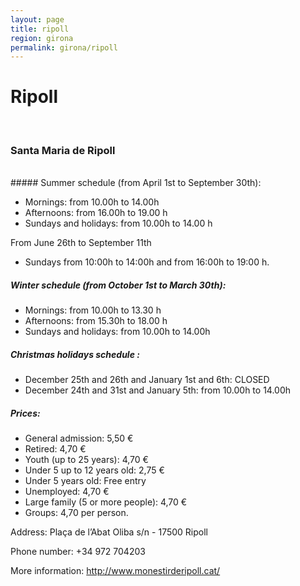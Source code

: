 ```yaml
---
layout: page
title: ripoll
region: girona
permalink: girona/ripoll
---
```


# Ripoll
<br>

### Santa Maria de Ripoll
<br>
##### Summer schedule (from April 1st to September 30th):

* Mornings: from 10.00h to 14.00h
* Afternoons: from 16.00h to 19.00 h
* Sundays and holidays: from 10.00h to 14.00 h

From June 26th to September 11th
* Sundays  from 10:00h to 14:00h and from 16:00h to 19:00 h.

##### Winter schedule (from October 1st to March 30th):

* Mornings: from 10.00h to 13.30 h
* Afternoons: from 15.30h to 18.00 h
* Sundays and holidays: from 10.00h to 14.00h

##### Christmas holidays schedule :

* December 25th and 26th and January 1st and 6th: CLOSED
* December 24th and 31st and January 5th: from 10.00h to 14.00h

##### Prices:

* General admission: 5,50 €
* Retired: 4,70 €
* Youth (up to 25 years): 4,70 €
* Under 5 up to 12 years old: 2,75 €
* Under 5 years old: Free entry
* Unemployed: 4,70 €
* Large family (5 or more people): 4,70 €
* Groups: 4,70 per person.

Address: Plaça de l’Abat Oliba s/n - 17500 Ripoll

Phone number: +34 972 704203

More information: <http://www.monestirderipoll.cat/>

​

